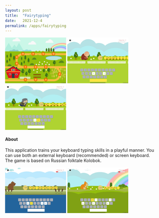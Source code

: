 ```yaml
---
layout: post
title:  "Fairytyping"
date:   2021-12-4
permalink: /apps/fairytyping
---
```

<img src="/assets/images/fairytyping/1.jpg" width="200"/>
<img src="/assets/images/fairytyping/2.jpg" width="200"/>
<img src="/assets/images/fairytyping/3.jpg" width="200"/>

#### About

This application trains your keyboard typing skills in a playful manner. 
You can use both an external keyboard (recommended) or screen keyboard. 
The game is based on Russian folktale Kolobok.

<img src="/assets/images/fairytyping/4.jpg" width="200"/>
<img src="/assets/images/fairytyping/5.jpg" width="200"/>
